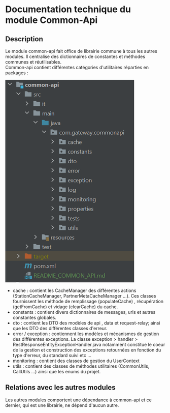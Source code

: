 # Documentation technique du module Common-Api


## Description

Le module common-api fait office de librairie commune à tous les autres modules. Il centralise des dictionnaires de constantes et méthodes communes et réutilisables. \
Common-api contient différentes catégories d'utilitaires réparties en packages :


![common-api-arborescence](docs/assets/arborescence.PNG)

- cache : contient les CacheManager des différentes actions (StationCacheManager, PartnerMetaCacheManager ...). Ces classes fournissent les méthode de remplissage (populateCache) , récupération (getFromCache) et vidage (clearCache) du cache.
- constants : contient divers dictionnaires de messages, urls et autres constantes globales.
- dto : contient les DTO des modèles de api , data et request-relay; ainsi que les DTO des différentes classes d'erreur.
- error / exception : contiennent les modèles et mécanismes de gestion des différentes exceptions. La classe exception > handler > RestResponseEntityExceptionHandler.java notamment constitue le coeur de la gestion et construction des exceptions retournées en fonction du type d'erreur, du standard suivi etc ...
- monitoring : contient des classes de gestion du UserContext
- utils : contient des classes de méthodes utilitaires (CommonUtils, CallUtils ...) ainsi que les enums du projet.


## Relations avec les autres modules

Les autres modules comportent une dépendance à common-api et ce dernier, qui est une librairie, ne dépend d'aucun autre.

